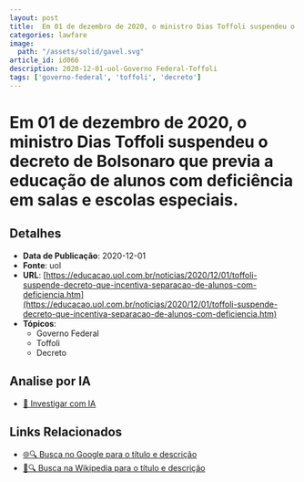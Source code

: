 ```yaml
---
layout: post
title:  Em 01 de dezembro de 2020, o ministro Dias Toffoli suspendeu o decreto de Bolsonaro que previa a educação de alunos com deficiência em salas e escolas especiais.
categories: lawfare
image: 
  path: "/assets/solid/gavel.svg"
article_id: id066
description: 2020-12-01-uol-Governo Federal-Toffoli
tags: ['governo-federal', 'toffoli', 'decreto']
---
```


# Em 01 de dezembro de 2020, o ministro Dias Toffoli suspendeu o decreto de Bolsonaro que previa a educação de alunos com deficiência em salas e escolas especiais.

## Detalhes
- **Data de Publicação**: 2020-12-01
- **Fonte**: uol
- **URL**: [https://educacao.uol.com.br/noticias/2020/12/01/toffoli-suspende-decreto-que-incentiva-separacao-de-alunos-com-deficiencia.htm](https://educacao.uol.com.br/noticias/2020/12/01/toffoli-suspende-decreto-que-incentiva-separacao-de-alunos-com-deficiencia.htm)
- **Tópicos**:
  - Governo Federal
  - Toffoli
  - Decreto

## Analise por IA
- [🤖 Investigar com IA](https://www.perplexity.ai/search?q=%22not%C3%ADcia%20artigo%20Brasil%22%20Em%2001%20de%20dezembro%20de%202020%2C%20o%20ministro%20Dias%20Toffoli%20suspendeu%20o%20decreto%20de%20Bolsonaro%20que%20previa%20a%20educa%C3%A7%C3%A3o%20de%20alunos%20com%20defici%C3%AAncia%20em%20salas%20e%20escolas%20especiais.%20uol%202020-12-01)

## Links Relacionados
- [🌐🔍 Busca no Google para o título e descrição](https://www.google.com/search?q=%22not%C3%ADcia%20artigo%20Brasil%22%20Em%2001%20de%20dezembro%20de%202020%2C%20o%20ministro%20Dias%20Toffoli%20suspendeu%20o%20decreto%20de%20Bolsonaro%20que%20previa%20a%20educa%C3%A7%C3%A3o%20de%20alunos%20com%20defici%C3%AAncia%20em%20salas%20e%20escolas%20especiais.%20uol%202020-12-01)
- [📖🔍 Busca na Wikipedia para o título e descrição](https://pt.wikipedia.org/w/index.php?search=%22not%C3%ADcia%20artigo%20Brasil%22%20Em%2001%20de%20dezembro%20de%202020%2C%20o%20ministro%20Dias%20Toffoli%20suspendeu%20o%20decreto%20de%20Bolsonaro%20que%20previa%20a%20educa%C3%A7%C3%A3o%20de%20alunos%20com%20defici%C3%AAncia%20em%20salas%20e%20escolas%20especiais.%20uol%202020-12-01)

